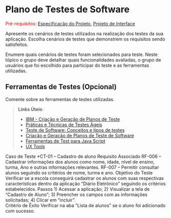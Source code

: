 # Plano de Testes de Software

<span style="color:red">Pré-requisitos: <a href="2-Especificação do Projeto.md"> Especificação do Projeto</a></span>, <a href="3-Projeto de Interface.md"> Projeto de Interface</a>

Apresente os cenários de testes utilizados na realização dos testes da sua aplicação. Escolha cenários de testes que demonstrem os requisitos sendo satisfeitos.

Enumere quais cenários de testes foram selecionados para teste. Neste tópico o grupo deve detalhar quais funcionalidades avaliadas, o grupo de usuários que foi escolhido para participar do teste e as ferramentas utilizadas.
 
## Ferramentas de Testes (Opcional)

Comente sobre as ferramentas de testes utilizadas.
 
> **Links Úteis**:
> - [IBM - Criação e Geração de Planos de Teste](https://www.ibm.com/developerworks/br/local/rational/criacao_geracao_planos_testes_software/index.html)
> - [Práticas e Técnicas de Testes Ágeis](http://assiste.serpro.gov.br/serproagil/Apresenta/slides.pdf)
> -  [Teste de Software: Conceitos e tipos de testes](https://blog.onedaytesting.com.br/teste-de-software/)
> - [Criação e Geração de Planos de Teste de Software](https://www.ibm.com/developerworks/br/local/rational/criacao_geracao_planos_testes_software/index.html)
> - [Ferramentas de Test para Java Script](https://geekflare.com/javascript-unit-testing/)
> - [UX Tools](https://uxdesign.cc/ux-user-research-and-user-testing-tools-2d339d379dc7)

Caso de Teste	*CT-01 – Cadastro de aluno
Requisito Associado	RF-006 – Cadastrar informações dos alunos como nome, idade, nível de ensino, turma, Ano e outras informações relevantes.
RF-007 – Permitir consultar alunos seguindo os critérios de nome, turma e ano.
Objetivo do Teste	Verificar se a escola conseguirá cadastrar os alunos com suas respectivas características dentro da aplicação “Diário Eletrônico” seguindo os critérios estabelecidos.
Passos	1) Acessar a aplicação;
2) Visualizar a tela de “Cadastro de Aluno”;
3) Preencher os campos com as informações solicitadas; 
4) Clicar em “incluir”.   
Critério de Êxito	Verificar na aba “Lista de alunos” se o aluno foi adicionado com sucesso.
